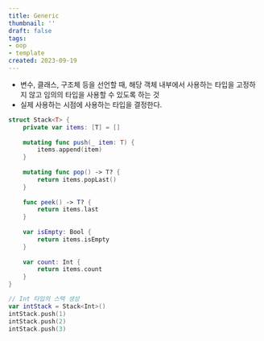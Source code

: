 ```yaml
---
title: Generic
thumbnail: ''
draft: false
tags:
- oop
- template
created: 2023-09-19
---
```


* 변수, 클래스, 구조체 등을 선언할 때, 해당 객체 내부에서 사용하는 타입을 고정하지 않고 임의의 타입을 사용할 수 있도록 하는 것
* 실제 사용하는 시점에 사용하는 타입을 결정한다.

````swift
struct Stack<T> {
    private var items: [T] = []
    
    mutating func push(_ item: T) {
        items.append(item)
    }
    
    mutating func pop() -> T? {
        return items.popLast()
    }
    
    func peek() -> T? {
        return items.last
    }
    
    var isEmpty: Bool {
        return items.isEmpty
    }
    
    var count: Int {
        return items.count
    }
}

// Int 타입의 스택 생성
var intStack = Stack<Int>()
intStack.push(1)
intStack.push(2)
intStack.push(3)
````

